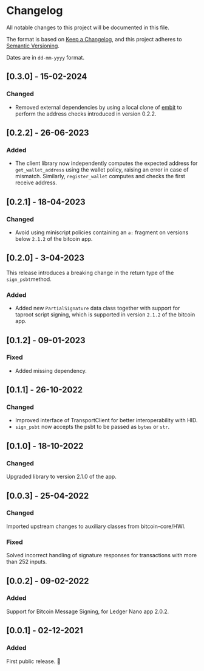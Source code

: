 # Changelog

All notable changes to this project will be documented in this file.

The format is based on [Keep a Changelog](https://keepachangelog.com/en/1.0.0/),
and this project adheres to [Semantic Versioning](https://semver.org/spec/v2.0.0.html).

Dates are in `dd-mm-yyyy` format.

## [0.3.0] - 15-02-2024

### Changed

- Removed external dependencies by using a local clone of [embit](https://github.com/diybitcoinhardware/embit) to perform the address checks introduced in version 0.2.2.

## [0.2.2] - 26-06-2023

### Added

- The client library now independently computes the expected address for `get_wallet_address` using the wallet policy, raising an error in case of mismatch. Similarly, `register_wallet` computes and checks the first receive address.

## [0.2.1] - 18-04-2023

### Changed
- Avoid using miniscript policies containing an `a:` fragment on versions below `2.1.2` of the bitcoin app.

## [0.2.0] - 3-04-2023

This release introduces a breaking change in the return type of the `sign_psbt`method.

### Added
- Added new `PartialSignature` data class together with support for taproot script signing, which is supported in version `2.1.2` of the bitcoin app.

## [0.1.2] - 09-01-2023

### Fixed
- Added missing dependency.

## [0.1.1] - 26-10-2022

### Changed

- Improved interface of TransportClient for better interoperability with HID.
- `sign_psbt` now accepts the psbt to be passed as `bytes` or `str`.

## [0.1.0] - 18-10-2022

### Changed

Upgraded library to version 2.1.0 of the app.

## [0.0.3] - 25-04-2022

### Changed

Imported upstream changes to auxiliary classes from bitcoin-core/HWI.

### Fixed

Solved incorrect handling of signature responses for transactions with more than 252 inputs.

## [0.0.2] - 09-02-2022

### Added

Support for Bitcoin Message Signing, for Ledger Nano app 2.0.2.

## [0.0.1] - 02-12-2021

### Added

First public release. 🎉
